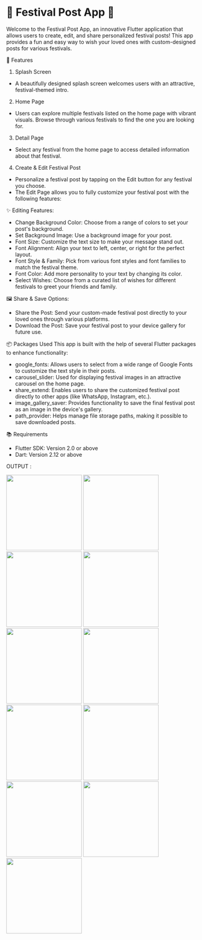 # 🎉 Festival Post App 🎉

Welcome to the Festival Post App, an innovative Flutter application that allows users to create, edit, and share personalized festival posts! This app provides a fun and easy way to wish your loved ones with custom-designed posts for various festivals.

🚀 Features
1. Splash Screen
* A beautifully designed splash screen welcomes users with an attractive, festival-themed intro.
2. Home Page
* Users can explore multiple festivals listed on the home page with vibrant visuals.
Browse through various festivals to find the one you are looking for.
3. Detail Page
* Select any festival from the home page to access detailed information about that festival.
4. Create & Edit Festival Post
* Personalize a festival post by tapping on the Edit button for any festival you choose.
* The Edit Page allows you to fully customize your festival post with the following features:
  
✨ Editing Features:
* Change Background Color: Choose from a range of colors to set your post's background.
* Set Background Image: Use a background image for your post.
* Font Size: Customize the text size to make your message stand out.
* Font Alignment: Align your text to left, center, or right for the perfect layout.
* Font Style & Family: Pick from various font styles and font families to match the festival theme.
* Font Color: Add more personality to your text by changing its color.
* Select Wishes: Choose from a curated list of wishes for different festivals to greet your friends 
  and family.
  
🖼 Share & Save Options:
* Share the Post: Send your custom-made festival post directly to your loved ones through various 
  platforms.
* Download the Post: Save your festival post to your device gallery for future use.

📦 Packages Used
This app is built with the help of several Flutter packages to enhance functionality:

* google_fonts: Allows users to select from a wide range of Google Fonts to customize the text style in their posts.
* carousel_slider: Used for displaying festival images in an attractive carousel on the home page.
* share_extend: Enables users to share the customized festival post directly to other apps (like WhatsApp, Instagram, etc.).
* image_gallery_saver: Provides functionality to save the final festival post as an image in the device's gallery.
* path_provider: Helps manage file storage paths, making it possible to save downloaded posts.

📚 Requirements
* Flutter SDK: Version 2.0 or above
* Dart: Version 2.12 or above

OUTPUT : 


<img src = "https://github.com/user-attachments/assets/f129f0b2-8843-4539-9e84-f4f881897e63" width = "200">
<img src = "https://github.com/user-attachments/assets/3b80f1a6-24f6-4837-a3bb-05977445120e" width = "200">
<img src = "https://github.com/user-attachments/assets/76a28570-5fb5-4447-9b15-15f13baa00e2" width = "200">
<img src = "https://github.com/user-attachments/assets/2331338e-6b2b-4de7-b8da-f0eb7847bacd" width = "200">
<img src = "https://github.com/user-attachments/assets/1c057fe6-fd00-4262-a0fc-25e4712db601" width = "200">
<img src = "https://github.com/user-attachments/assets/b87f0b2c-889f-4db1-b7a8-bdfa88a9bd31" width = "200">
<img src = "https://github.com/user-attachments/assets/f01864cd-c276-492e-8f35-646d2b7efe32" width = "200">
<img src = "https://github.com/user-attachments/assets/034f29a2-4170-4dcd-a869-2db6ed4e0afa" width = "200">
<img src = "https://github.com/user-attachments/assets/12bdd43d-a3d7-42a5-8cf9-e6c79ac82ae3" width = "200">
<img src = "https://github.com/user-attachments/assets/5805e5c4-64c4-4ca1-89f7-ee6de07910e9" width = "200">
<img src = "https://github.com/user-attachments/assets/d0d009c8-1d3d-46b6-a9eb-34685f5bdc57" width = "200">
